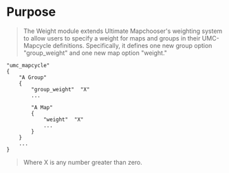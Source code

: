 # Purpose #

> The Weight module extends Ultimate Mapchooser's weighting system to allow users to specify a weight for maps and groups in their UMC-Mapcycle definitions. Specifically, it defines one new group option "group\_weight" and one new map option "weight."
```
"umc_mapcycle"
{
    "A Group"
    {
        "group_weight"  "X"
        ...

        "A Map"
        {
            "weight"  "X"
            ...
        }
    }
    ...
}
```
> Where X is any number greater than zero.